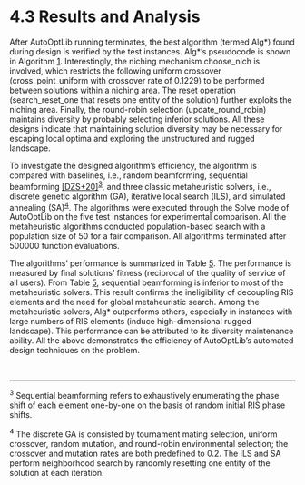 # 4.3 Results and Analysis

After AutoOptLib running terminates, the best algorithm (termed Alg*) found during design is verified
by the test instances. Alg*’s pseudocode is shown in Algorithm [1](./Use_AutoOptLib_to_the_Problem.html#algorithm1). Interestingly, the niching mechanism
choose_nich is involved, which restricts the following uniform crossover (cross_point_uniform with
crossover rate of 0.1229) to be performed between solutions within a niching area. The reset operation
(search_reset_one that resets one entity of the solution) further exploits the niching area. Finally,
the round-robin selection (update_round_robin) maintains diversity by probably selecting inferior
solutions. All these designs indicate that maintaining solution diversity may be necessary for escaping
local optima and exploring the unstructured and rugged landscape.

To investigate the designed algorithm’s efficiency, the algorithm is compared with baselines, i.e.,
random beamforming, sequential beamforming [[DZS+20]](../References/ref.html#DZS+20)<sup>[3](#3)</sup>, and three classic metaheuristic solvers, i.e., discrete
genetic algorithm (GA), iterative local search (ILS), and simulated annealing (SA)<sup>[4](#4)</sup>. The algorithms
were executed through the Solve mode of AutoOptLib on the five test instances for experimental
comparison. All the metaheuristic algorithms conducted population-based search with a population
size of 50 for a fair comparison. All algorithms terminated after 500000 function evaluations.

The algorithms’ performance is summarized in Table [5](./Use_AutoOptLib_to_the_Problem.html#table5). The performance is measured by final solutions’ fitness (reciprocal of the quality of service of all users). From Table [5](./Use_AutoOptLib_to_the_Problem.html#table5), sequential beamforming
is inferior to most of the metaheuristic solvers. This result confirms the ineligibility of decoupling RIS
elements and the need for global metaheuristic search. Among the metaheuristic solvers, Alg* outperforms others, especially in instances with large numbers of RIS elements (induce high-dimensional
rugged landscape). This performance can be attributed to its diversity maintenance ability. All the
above demonstrates the efficiency of AutoOptLib’s automated design techniques on the problem.

<br>

-------------------------------------------
<a name="3"></a><sup>3</sup> Sequential beamforming refers to exhaustively enumerating the phase shift of each element one-by-one on the basis
of random initial RIS phase shifts.

<a name="4"></a><sup>4</sup> The discrete GA is consisted by tournament mating selection, uniform crossover, random mutation, and round-robin environmental selection; the crossover and mutation rates are both predefined to 0.2. The ILS and SA perform
neighborhood search by randomly resetting one entity of the solution at each iteration.
